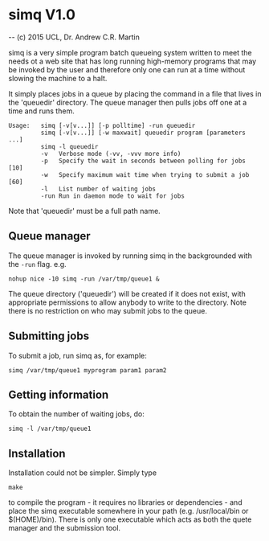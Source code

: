 simq V1.0
=========

-- (c) 2015 UCL, Dr. Andrew C.R. Martin

simq is a very simple program batch queueing system written to meet
the needs ot a web site that has long running high-memory programs
that may be invoked by the user and therefore only one can run at a
time without slowing the machine to a halt.

It simply places jobs in a queue by placing the command in a file that
lives in the 'queuedir' directory. The queue manager then pulls jobs
off one at a time and runs them.


```
Usage:   simq [-v[v...]] [-p polltime] -run queuedir
         simq [-v[v...]] [-w maxwait] queuedir program [parameters ...]
         simq -l queuedir
         -v   Verbose mode (-vv, -vvv more info)
         -p   Specify the wait in seconds between polling for jobs [10]
         -w   Specify maximum wait time when trying to submit a job [60]
         -l   List number of waiting jobs
         -run Run in daemon mode to wait for jobs
```

Note that 'queuedir' must be a full path name.

Queue manager
-------------

The queue manager is invoked by running simq in the backgrounded with
the `-run` flag. e.g.

    nohup nice -10 simq -run /var/tmp/queue1 &

The queue directory ('queuedir') will be created if it does not exist,
with appropriate permissions to allow anybody to write to the
directory. Note there is no restriction on who may submit jobs to the
queue.

Submitting jobs
---------------

To submit a job, run simq as, for example:

    simq /var/tmp/queue1 myprogram param1 param2 

Getting information
-------------------

To obtain the number of waiting jobs, do:

    simq -l /var/tmp/queue1

Installation
------------

Installation could not be simpler. Simply type

    make

to compile the program - it requires no libraries or dependencies -
and place the simq executable somewhere in your path
(e.g. /usr/local/bin or $(HOME)/bin). There is only one executable
which acts as both the quete manager and the submission tool.

